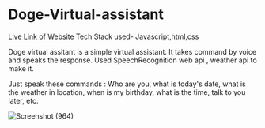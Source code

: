 # Doge-Virtual-assistant
[Live Link of Website](https://doge-virtual-assistant.netlify.app)
Tech Stack used-
Javascript,html,css

Doge virtual assitant is a simple virtual assistant. It takes command by voice and speaks the response.
Used SpeechRecognition web api , weather api to make it.

Just speak these commands :
Who are you,
what is today's date,
what is the weather in location,
when is my birthday,
what is the time,
talk to you later, 
etc.

![Screenshot (964)](https://user-images.githubusercontent.com/61661955/121816833-80554080-cc9b-11eb-9501-6c2a70552c9a.png)
